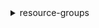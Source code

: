 <details>

<summary>
resource-groups
</summary>

- <details><summary>create-group</summary>

  * --name
  * --description
  * --resource-query
  * --tags
  * --configuration
  * --cli-input-json
  * --cli-input-yaml
  * --generate-cli-skeleton


- <details><summary>delete-group</summary>

  * --group-name
  * --group
  * --cli-input-json
  * --cli-input-yaml
  * --generate-cli-skeleton


- <details><summary>get-group</summary>

  * --group-name
  * --group
  * --cli-input-json
  * --cli-input-yaml
  * --generate-cli-skeleton


- <details><summary>get-group-configuration</summary>

  * --group
  * --cli-input-json
  * --cli-input-yaml
  * --generate-cli-skeleton


- <details><summary>get-group-query</summary>

  * --group-name
  * --group
  * --cli-input-json
  * --cli-input-yaml
  * --generate-cli-skeleton


- <details><summary>get-tags</summary>

  * --arn
  * --cli-input-json
  * --cli-input-yaml
  * --generate-cli-skeleton


- <details><summary>group-resources</summary>

  * --group
  * --resource-arns
  * --cli-input-json
  * --cli-input-yaml
  * --generate-cli-skeleton


- <details><summary>help</summary>

  * 


- <details><summary>list-group-resources</summary>

  * --group-name
  * --group
  * --filters
  * --cli-input-json
  * --cli-input-yaml
  * --starting-token
  * --page-size
  * --max-items
  * --generate-cli-skeleton


- <details><summary>list-groups</summary>

  * --filters
  * --cli-input-json
  * --cli-input-yaml
  * --starting-token
  * --page-size
  * --max-items
  * --generate-cli-skeleton


- <details><summary>put-group-configuration</summary>

  * --group
  * --configuration
  * --cli-input-json
  * --cli-input-yaml
  * --generate-cli-skeleton


- <details><summary>search-resources</summary>

  * --resource-query
  * --cli-input-json
  * --cli-input-yaml
  * --starting-token
  * --page-size
  * --max-items
  * --generate-cli-skeleton


- <details><summary>tag</summary>

  * --arn
  * --tags
  * --cli-input-json
  * --cli-input-yaml
  * --generate-cli-skeleton


- <details><summary>ungroup-resources</summary>

  * --group
  * --resource-arns
  * --cli-input-json
  * --cli-input-yaml
  * --generate-cli-skeleton


- <details><summary>untag</summary>

  * --arn
  * --keys
  * --cli-input-json
  * --cli-input-yaml
  * --generate-cli-skeleton


- <details><summary>update-group</summary>

  * --group-name
  * --group
  * --description
  * --cli-input-json
  * --cli-input-yaml
  * --generate-cli-skeleton


- <details><summary>update-group-query</summary>

  * --group-name
  * --group
  * --resource-query
  * --cli-input-json
  * --cli-input-yaml
  * --generate-cli-skeleton


</details>

